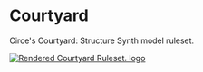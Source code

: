 Courtyard
===========

Circe's Courtyard: Structure Synth model ruleset.

[1]: https://www.flickr.com/photos/martinlatter/6321893898/in/set-72157626400775192
[2]: https://farm7.staticflickr.com/6224/6321893898_0bcd27b662_z.jpg
[![Rendered Courtyard Ruleset. logo][2]][1]
